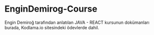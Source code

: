 # EnginDemirog-Course
 Engin Demiroğ tarafından anlatılan JAVA - REACT kursunun dokümanları burada, Kodlama.io sitesindeki ödevlerde dahil.

